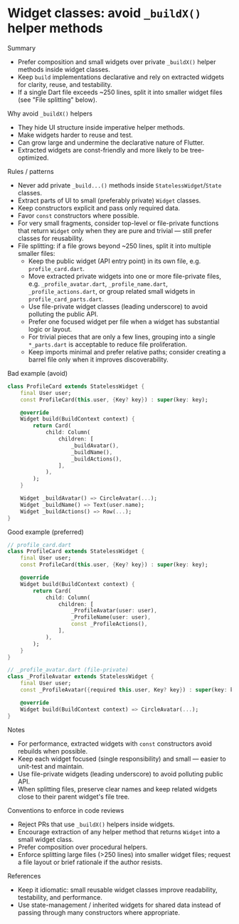 # Widget classes: avoid `_buildX()` helper methods

Summary
- Prefer composition and small widgets over private `_buildX()` helper methods inside widget classes.
- Keep `build` implementations declarative and rely on extracted widgets for clarity, reuse, and testability.
- If a single Dart file exceeds ~250 lines, split it into smaller widget files (see "File splitting" below).

Why avoid `_buildX()` helpers
- They hide UI structure inside imperative helper methods.
- Make widgets harder to reuse and test.
- Can grow large and undermine the declarative nature of Flutter.
- Extracted widgets are const-friendly and more likely to be tree-optimized.

Rules / patterns
- Never add private `_build...()` methods inside `StatelessWidget`/`State` classes.
- Extract parts of UI to small (preferably private) `Widget` classes.
- Keep constructors explicit and pass only required data.
- Favor `const` constructors where possible.
- For very small fragments, consider top-level or file-private functions that return `Widget` only when they are pure and trivial — still prefer classes for reusability.
- File splitting: if a file grows beyond ~250 lines, split it into multiple smaller files:
    - Keep the public widget (API entry point) in its own file, e.g. `profile_card.dart`.
    - Move extracted private widgets into one or more file-private files, e.g. `_profile_avatar.dart`, `_profile_name.dart`, `_profile_actions.dart`, or group related small widgets in `profile_card_parts.dart`.
    - Use file-private widget classes (leading underscore) to avoid polluting the public API.
    - Prefer one focused widget per file when a widget has substantial logic or layout.
    - For trivial pieces that are only a few lines, grouping into a single `*_parts.dart` is acceptable to reduce file proliferation.
    - Keep imports minimal and prefer relative paths; consider creating a barrel file only when it improves discoverability.

Bad example (avoid)
```dart
class ProfileCard extends StatelessWidget {
    final User user;
    const ProfileCard(this.user, {Key? key}) : super(key: key);

    @override
    Widget build(BuildContext context) {
        return Card(
            child: Column(
                children: [
                    _buildAvatar(),
                    _buildName(),
                    _buildActions(),
                ],
            ),
        );
    }

    Widget _buildAvatar() => CircleAvatar(...);
    Widget _buildName() => Text(user.name);
    Widget _buildActions() => Row(...);
}
```

Good example (preferred)
```dart
// profile_card.dart
class ProfileCard extends StatelessWidget {
    final User user;
    const ProfileCard(this.user, {Key? key}) : super(key: key);

    @override
    Widget build(BuildContext context) {
        return Card(
            child: Column(
                children: [
                    _ProfileAvatar(user: user),
                    _ProfileName(user: user),
                    const _ProfileActions(),
                ],
            ),
        );
    }
}

// _profile_avatar.dart (file-private)
class _ProfileAvatar extends StatelessWidget {
    final User user;
    const _ProfileAvatar({required this.user, Key? key}) : super(key: key);

    @override
    Widget build(BuildContext context) => CircleAvatar(...);
}
```

Notes
- For performance, extracted widgets with `const` constructors avoid rebuilds when possible.
- Keep each widget focused (single responsibility) and small — easier to unit-test and maintain.
- Use file-private widgets (leading underscore) to avoid polluting public API.
- When splitting files, preserve clear names and keep related widgets close to their parent widget's file tree.

Conventions to enforce in code reviews
- Reject PRs that use `_buildX()` helpers inside widgets.
- Encourage extraction of any helper method that returns `Widget` into a small widget class.
- Prefer composition over procedural helpers.
- Enforce splitting large files (>250 lines) into smaller widget files; request a file layout or brief rationale if the author resists.

References
- Keep it idiomatic: small reusable widget classes improve readability, testability, and performance.
- Use state-management / inherited widgets for shared data instead of passing through many constructors where appropriate.
